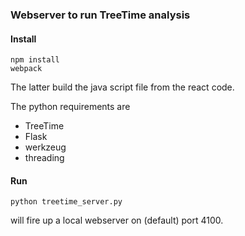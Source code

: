 ### Webserver to run TreeTime analysis

#### Install

```shell
npm install
webpack
```
The latter build the java script file from the react code.

The python requirements are
  * TreeTime
  * Flask
  * werkzeug
  * threading

#### Run

```shell
python treetime_server.py
```
will fire up a local webserver on (default) port 4100.